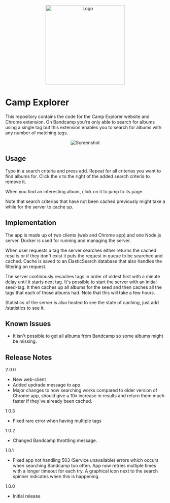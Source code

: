 <p align="center">
  <img src="http://campexplorer.io/campexplorer.svg" alt="Logo" width="250" />
</p>

# Camp Explorer
This repository contains the code for the Camp Explorer website and Chrome extension. On Bandcamp you're only able to search for albums using a single tag but this extension enables you to search for albums with any number of matching tags.

<p align="center">
  <img src="http://i.imgur.com/IAnsx3i.png" alt="Screenshot" />
</p>

## Usage
Type in a search criteria and press add. Repeat for all criterias you want to find albums for. Click the x to the right of the added search criteria to remove it.

When you find an interesting album, click on it to jump to its page.

Note that search criterias that have not been cached previously might take a while for the server to cache up.

## Implementation
The app is made up of two clients (web and Chrome app) and one Node.js server. Docker is used for running and managing the server.

When user requests a tag the server searches either returns the cached results or if they don't exist it puts the request in queue to be searched and cached. Cache is saved to an ElasticSearch database that also handles the filtering on request.

The server continously recaches tags in order of oldest first with a minute delay until it starts next tag. It's possible to start the server with an initial seed-tag. It then caches up all albums for the seed and then caches all the tags that each of those albums had. Note that this will take a few hours.

Statistics of the server is also hosted to see the state of caching, just add /statistics to see it.

## Known Issues
- It isn't possible to get all albums from Bandcamp so some albums might be missing.

## Release Notes
2.0.0
- New web-client
- Added updrade message to app
- Major changes to how searching works compared to older version of Chrome app, should give a 10x increase in results and return them much faster if they've already been cached.

1.0.3
- Fixed rare error when having multiple tags

1.0.2
- Changed Bandcamp throttling message.

1.0.1
- Fixed app not handling 503 (Service unavailable) errors which occurs when searching Bandcamp too often. App now retries multiple times with a longer timeout for each try. A graphical icon next to the search spinner indicates when this is happening.

1.0.0
- Initial release
